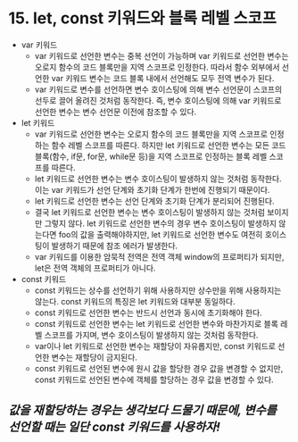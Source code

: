 # 15. let, const 키워드와 블록 레벨 스코프

- var 키워드
  - var 키워드로 선언한 변수는 중복 선언이 가능하며 var 키워드로 선언한 변수는 오로지 함수의 코드 블록만을 지역 스코프로 인정한다. 따라서 함수 외부에서 선언한 var 키워드 변수는 코드 블록 내에서 선언해도 모두 전역 변수가 된다. 
  - var 키워드로 변수를 선언하면 변수 호이스팅에 의해 변수 선언문이 스코프의 선두로 끌어 올려진 것처럼 동작한다. 즉, 변수 호이스팅에 의해 var 키워드로 선언한 변수는 변수 선언문 이전에 참조할 수 있다.
- let 키워드
  - var 키워드로 선언한 변수는 오로지 함수의 코드 블록만을 지역 스코프로 인정하는 함수 레벨 스코프를 따른다. 하지만 let 키워드로 선언한 변수는 모든 코드 블록(함수, if문, for문, while문 등)을 지역 스코프로 인정하는 블록 레벨 스코프를 따른다.
  - let 키워드로 선언한 변수는 변수 호이스팅이 발생하지 않는 것처럼 동작한다. 이는 var 키워드가 선언 단계와 초기화 단계가 한번에 진행되기 때문이다.
  - let 키워드로 선언한 변수는 선언 단계와 초기화 단계가 분리되어 진행된다. 
  - 결국 let 키워드로 선언한 변수는 변수 호이스팅이 발생하지 않는 것처럼 보이지만 그렇지 않다. let 키워드로 선언한 변수의 경우 변수 호이스팅이 발생하지 않는다면 foo의 값을 출력해야하지만, let 키워드로 선언한 변수도 여전히 호이스팅이 발생하기 때문에 참조 에러가 발생한다.
  - var 키워드를 이용한 암묵적 전역은 전역 객체 window의 프로퍼티가 되지만, let은 전역 객체의 프로퍼티가 아니다.
- const 키워드
  - const 키워드는 상수를 선언하기 위해 사용하지만 상수만을 위해 사용하지는 않는다. const 키워드의 특징은 let 키워드와 대부분 동일하다.
  - const 키워드로 선언한 변수는 반드시 선언과 동시에 초기화해야 한다.
  - const 키워드로 선언한 변수는 let 키워드로 선언한 변수와 마찬가지로 블록 레벨 스코프를 가지며, 변수 호이스팅이 발생하지 않는 것처럼 동작한다.
  - var이나 let 키워드로 선언한 변수는 재할당이 자유롭지만, const 키워드로 선언한 변수는 재할당이 금지된다.
  - const 키워드로 선언된 변수에 원시 값을 할당한 경우 값을 변경할 수 없지만, const 키워드로 선언된 변수에 객체를 할당하는 경우 값을 변경할 수 있다.

## ***값을 재할당하는 경우는 생각보다 드물기 때문에, 변수를 선언할 때는 일단 const 키워드를 사용하자!***
